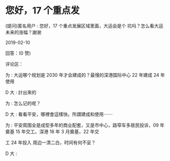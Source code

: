 # 您好，17 个重点发

(提问)匿名用户 : 您好，17 个重点发展区域里面，大运会是个 坑吗？怎么看大运未来的涨幅？謝谢

2019-02-10

回答：(0 赞)

评论区：

为 : 大运哪个规划是 2030 年才会建成的？最慢的深港国际中心 22 年建成 24 年使用

D 大 : 計出來的

为 : 怎么记的呢？

D 大 : 看看平安，哪裡會這樣快。所謂建成和使用⋯⋯

为 : 平安周围全是成型多年的商业配套，又是市中心，路窄车多居民投诉，09 年奠基 15 年交工。深港 18 年 3 月奠基，22 年交

工 24 年投入 周边一清二白，时间有何不妥？

D 大 :